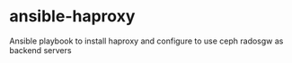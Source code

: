 # ansible-haproxy
Ansible playbook to install haproxy and configure to use ceph radosgw as backend servers
